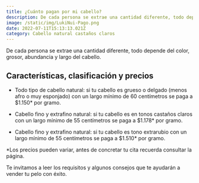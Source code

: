 ```yaml
---
title: ¿Cuánto pagan por mi cabello?
description: De cada persona se extrae una cantidad diferente, todo depende del color, grosor, abundancia y largo del cabello. 
image: /static/img/LukiNui-Pago.png
date: 2022-07-11T15:13:13.021Z
category: Cabello natural castaños claros
---
```


De cada persona se extrae una cantidad diferente, todo depende del color, grosor, abundancia y largo del cabello.

## Características, clasificación y precios

- Todo tipo de cabello natural: si tu cabello es grueso o delgado (menos afro o muy esponjado) con un largo mínimo de 60 centímetros se paga a $1.150* por gramo.

- Cabello fino y extrafino natural: si tu cabello es en tonos castaños claros con un largo mínimo de 55 centímetros se paga a $1.178* por gramo.

- Cabello fino y extrafino natural: si tu cabello es tono extrarubio con un largo mínimo de 55 centímetros se paga a $1.510* por gramo.

*Los precios pueden variar, antes de concretar tu cita recuerda consultar la página.
 
Te invitamos a leer los requisitos y algunos consejos que te ayudarán a vender tu pelo con éxito.
